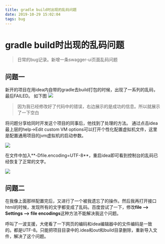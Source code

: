 ```yaml
---
title: gradle build时出现的乱码问题
date: 2019-10-29 15:02:04
tags: bug
---
```

# gradle build时出现的乱码问题
> 日常的bug记录。新增一条swagger-ui页面乱码问题

<!--more-->

## 问题一
新开的项目在用idea内自带的gradle去build打包的时候，出现了一系列的乱码，最后FAILED。
如下图
![](b2.png)

> 因为我已经修改好了代码中的错误，右边展示的是成功的信息。所以就展示了一下空白

将问题分享给同时开发这个项目的同事后，他找到了处理的方法。
通过点击idea最上层的help->Edit custom VM options可以打开个性化配置虚拟机文件，这里是配置通用项目的jvm虚拟机的启动参数。

![](b1.png)

在文件中加入**-Dfile.encoding=UTF-8**，重启idea即可看到控制台的乱码已经恢复了正常的文字。

![](b3.png)

## 问题二
在我像上面那样配置完后，又进行了一个被我遗忘了的操作。然后我再打开接口html的时候，发现所有的文字都变成了乱码。百度尝试了一下，修改**file --> Settings --> file encodings**这种方法不能解决我这个问题。

呼叫了一波支援，大佬看了一下网页的编码和idea编辑器中的文件编码是一致的。都是UTF-8。只能把项目目录中的.idea和out和build目录删除，重新导入文件，解决了这个问题。